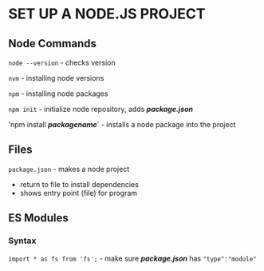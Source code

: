 # SET UP A NODE.JS PROJECT

## Node Commands
`node --version` - checks version

`nvm` - installing node versions

`npm` - installing node packages

`npm init` - initialize node repository, adds ***package.json***

'npm install ***packagename***` - installs a node package into the project

## Files
`package.json` - makes a node project
  - return to file to install dependencies
  - shows entry point (file) for program

## ES Modules
### Syntax
`import * as fs from 'fs';` - make sure ***package.json*** has `"type":"module"`

